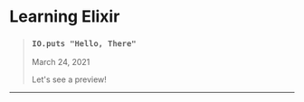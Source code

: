 # Learning Elixir

> ### `IO.puts "Hello, There"`
>
> March 24, 2021
> 
> Let's see a preview!

---
